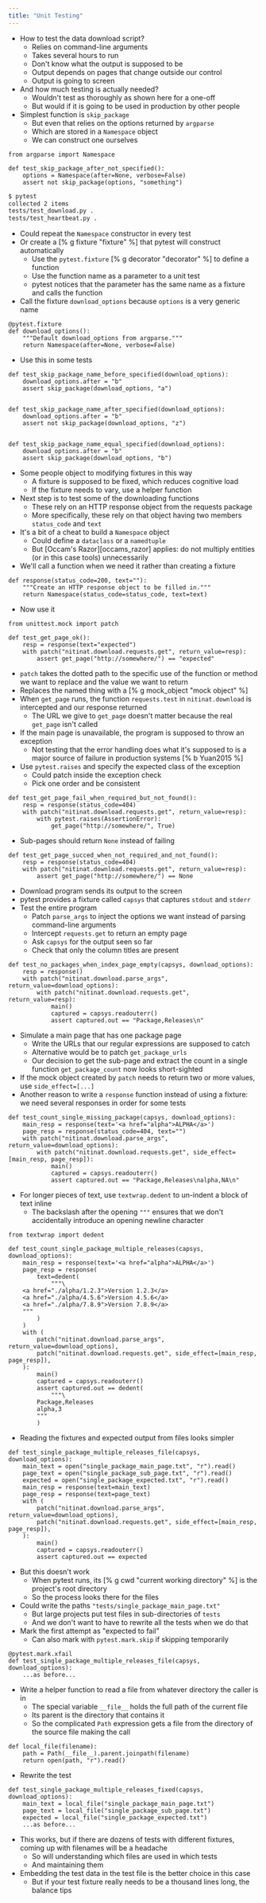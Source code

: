 ```yaml
---
title: "Unit Testing"
---
```


-   How to test the data download script?
    -   Relies on command-line arguments
    -   Takes several hours to run
    -   Don't know what the output is supposed to be
    -   Output depends on pages that change outside our control
    -   Output is going to screen
-   And how much testing is actually needed?
    -   Wouldn't test as thoroughly as shown here for a one-off
    -   But would if it is going to be used in production by other people
-   Simplest function is `skip_package`
    -   But even that relies on the options returned by `argparse`
    -   Which are stored in a `Namespace` object
    -   We can construct one ourselves

```{.python title="tests/test_download.py"}
from argparse import Namespace

def test_skip_package_after_not_specified():
    options = Namespace(after=None, verbose=False)
    assert not skip_package(options, "something")
```
```bash
$ pytest
collected 2 items
tests/test_download.py .
tests/test_heartbeat.py .
```

-   Could repeat the `Namespace` constructor in every test
-   Or create a [% g fixture "fixture" %] that pytest will construct automatically
    -   Use the `pytest.fixture` [% g decorator "decorator" %] to define a function
    -   Use the function name as a parameter to a unit test
    -   pytest notices that the parameter has the same name as a fixture and calls the function
-   Call the fixture `download_options` because `options` is a very generic name

```{.python title="tests/test_download.py"}
@pytest.fixture
def download_options():
    """Default download_options from argparse."""
    return Namespace(after=None, verbose=False)
```

-   Use this in some tests

```{.python title="tests/test_download.py"}
def test_skip_package_name_before_specified(download_options):
    download_options.after = "b"
    assert skip_package(download_options, "a")


def test_skip_package_name_after_specified(download_options):
    download_options.after = "b"
    assert not skip_package(download_options, "z")


def test_skip_package_name_equal_specified(download_options):
    download_options.after = "b"
    assert skip_package(download_options, "b")
```

-   Some people object to modifying fixtures in this way
    -   A fixture is supposed to be fixed, which reduces cognitive load
    -   If the fixture needs to vary, use a helper function
-   Next step is to test some of the downloading functions
    -   These rely on an HTTP response object from the requests package
    -   More specifically, these rely on that object having two members `status_code` and `text`
-   It's a bit of a cheat to build a `Namespace` object
    -   Could define a `dataclass` or a `namedtuple`
    -   But [Occam's Razor][occams_razor] applies: do not multiply entities (or in this case tools) unnecessarily
-   We'll call a function when we need it rather than creating a fixture

```{.python title="tests/test_download.py"}
def response(status_code=200, text=""):
    """Create an HTTP response object to be filled in."""
    return Namespace(status_code=status_code, text=text)
```

-   Now use it

```{.python title="tests/test_download.py"}
from unittest.mock import patch

def test_get_page_ok():
    resp = response(text="expected")
    with patch("nitinat.download.requests.get", return_value=resp):
        assert get_page("http://somewhere/") == "expected"
```

-   `patch` takes the dotted path to the specific use of the function or method we want to replace and the value we want to return
-   Replaces the named thing with a [% g mock_object "mock object" %]
-   When `get_page` runs, the function `requests.test` in `nitinat.download` is intercepted and our response returned
    -   The URL we give to `get_page` doesn't matter because the real `get_page` isn't called
-   If the main page is unavailable, the program is supposed to throw an exception
    -   Not testing that the error handling does what it's supposed to is a major source of failure in production systems [% b Yuan2015 %]
-   Use `pytest.raises` and specify the expected class of the exception
    -   Could patch inside the exception check
    -   Pick one order and be consistent

```{.python title="tests/test_download.py"}
def test_get_page_fail_when_required_but_not_found():
    resp = response(status_code=404)
    with patch("nitinat.download.requests.get", return_value=resp):
        with pytest.raises(AssertionError):
            get_page("http://somewhere/", True)
```

-   Sub-pages should return `None` instead of failing

```{.python title="tests/test_download.py"}
def test_get_page_succed_when_not_required_and_not_found():
    resp = response(status_code=404)
    with patch("nitinat.download.requests.get", return_value=resp):
        assert get_page("http://somewhere/") == None
```

-   Download program sends its output to the screen
-   pytest provides a fixture called `capsys` that captures `stdout` and `stderr`
-   Test the entire program
    -   Patch `parse_args` to inject the options we want instead of parsing command-line arguments
    -   Intercept `requests.get` to return an empty page
    -   Ask `capsys` for the output seen so far
    -   Check that only the column titles are present

```{.python title="tests/test_download.py"}
def test_no_packages_when_index_page_empty(capsys, download_options):
    resp = response()
    with patch("nitinat.download.parse_args", return_value=download_options):
        with patch("nitinat.download.requests.get", return_value=resp):
            main()
            captured = capsys.readouterr()
            assert captured.out == "Package,Releases\n"
```

-   Simulate a main page that has one package page
    -   Write the URLs that our regular expressions are supposed to catch
    -   Alternative would be to patch `get_package_urls`
    -   Our decision to get the sub-page and extract the count in a single function `get_package_count` now looks short-sighted
-   If the mock object created by `patch` needs to return two or more values, use `side_effect=[...]`
-   Another reason to write a `response` function instead of using a fixture: we need several responses in order for some tests

```{.python title="tests/test_download.py"}
def test_count_single_missing_package(capsys, download_options):
    main_resp = response(text='<a href="alpha">ALPHA</a>')
    page_resp = response(status_code=404, text="")
    with patch("nitinat.download.parse_args", return_value=download_options):
        with patch("nitinat.download.requests.get", side_effect=[main_resp, page_resp]):
            main()
            captured = capsys.readouterr()
            assert captured.out == "Package,Releases\nalpha,NA\n"
```

-   For longer pieces of text, use `textwrap.dedent` to un-indent a block of text inline
    -   The backslash after the opening `"""` ensures that we don't accidentally introduce an opening newline character

```{.python title="tests/test_download.py"}
from textwrap import dedent

def test_count_single_package_multiple_releases(capsys, download_options):
    main_resp = response(text='<a href="alpha">ALPHA</a>')
    page_resp = response(
        text=dedent(
            """\
    <a href="./alpha/1.2.3">Version 1.2.3</a>
    <a href="./alpha/4.5.6">Version 4.5.6</a>
    <a href="./alpha/7.8.9">Version 7.8.9</a>
    """
        )
    )
    with (
        patch("nitinat.download.parse_args", return_value=download_options),
        patch("nitinat.download.requests.get", side_effect=[main_resp, page_resp]),
    ):
        main()
        captured = capsys.readouterr()
        assert captured.out == dedent(
            """\
        Package,Releases
        alpha,3
        """
        )
```

-   Reading the fixtures and expected output from files looks simpler

```{.python title="tests/test_download.py"}
def test_single_package_multiple_releases_file(capsys, download_options):
    main_text = open("single_package_main_page.txt", "r").read()
    page_text = open("single_package_sub_page.txt", "r").read()
    expected = open("single_package_expected.txt", "r").read()
    main_resp = response(text=main_text)
    page_resp = response(text=page_text)
    with (
        patch("nitinat.download.parse_args", return_value=download_options),
        patch("nitinat.download.requests.get", side_effect=[main_resp, page_resp]),
    ):
        main()
        captured = capsys.readouterr()
        assert captured.out == expected
```

-   But this doesn't work
    -   When pytest runs, its [% g cwd "current working directory" %] is the project's root directory
    -   So the process looks there for the files
-   Could write the paths `"tests/single_package_main_page.txt"`
    -   But large projects put test files in sub-directories of `tests`
    -   And we don't want to have to rewrite all the tests when we do that
-   Mark the first attempt as "expected to fail"
    -   Can also mark with `pytest.mark.skip` if skipping temporarily

```{.python title="tests/test_download.py"}
@pytest.mark.xfail
def test_single_package_multiple_releases_file(capsys, download_options):
    ...as before...
```

-   Write a helper function to read a file from whatever directory the caller is in
    -   The special variable `__file__` holds the full path of the current file
    -   Its parent is the directory that contains it
    -   So the complicated `Path` expression gets a file from the directory of the source file making the call

```{.python title="tests/test_download.py"}
def local_file(filename):
    path = Path(__file__).parent.joinpath(filename)
    return open(path, "r").read()
```

-   Rewrite the test

```{.python title="tests/test_download.py"}
def test_single_package_multiple_releases_fixed(capsys, download_options):
    main_text = local_file("single_package_main_page.txt")
    page_text = local_file("single_package_sub_page.txt")
    expected = local_file("single_package_expected.txt")
    ...as before...
```

-   This works, but if there are dozens of tests with different fixtures, coming up with filenames will be a headache
    -   So will understanding which files are used in which tests
    -   And maintaining them
-   Embedding the test data in the test file is the better choice in this case
    -   But if your test fixture really needs to be a thousand lines long, the balance tips
